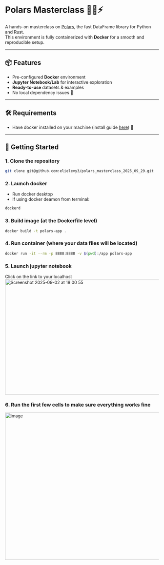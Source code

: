 # Polars Masterclass 🐻‍❄️⚡

A hands-on masterclass on [Polars](https://pola.rs/), the fast DataFrame library for Python and Rust.  
This environment is fully containerized with **Docker** for a smooth and reproducible setup.  

---

## 📦 Features

- Pre-configured **Docker** environment  
- **Jupyter Notebook/Lab** for interactive exploration  
- **Ready-to-use** datasets & examples  
- No local dependency issues 🚀  

---

## 🛠️ Requirements

- Have docker installed on your machine (install guide [here](https://docs.docker.com/desktop/setup/install/mac-install/)) 🐋

---

## 🚀 Getting Started

### 1. Clone the repository
```bash
git clone git@github.com:elielevy3/polars_masterclass_2025_09_29.git
```

### 2. Launch docker

- Run docker desktop
- If using docker deamon from terminal:
```bash
dockerd
```

### 3. Build image (at the Dockerfile level)
```bash
docker build -t polars-app .
```

### 4. Run container (where your data files will be located)
```bash
docker run -it --rm -p 8888:8888 -v $(pwd):/app polars-app
```

### 5. Launch jupyter notebook

Click on the link to your localhost
<img width="1424" height="379" alt="Screenshot 2025-09-02 at 18 00 55" src="https://github.com/user-attachments/assets/9415708c-cb0a-493e-8552-221c94b86ee1" />

### 6. Run the first few cells to make sure everything works fine 

<img width="1201" height="483" alt="image" src="https://github.com/user-attachments/assets/3e7766b2-8adb-499f-8a31-2ad3f24c1904" />

